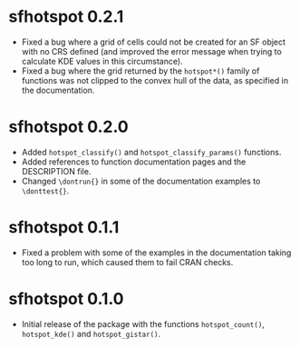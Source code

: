 # sfhotspot 0.2.1

* Fixed a bug where a grid of cells could not be created for an SF object with 
  no CRS defined (and improved the error message when trying to calculate KDE 
  values in this circumstance).
* Fixed a bug where the grid returned by the `hotspot*()` family of functions 
  was not clipped to the convex hull of the data, as specified in the 
  documentation.

# sfhotspot 0.2.0

* Added `hotspot_classify()` and `hotspot_classify_params()` functions.
* Added references to function documentation pages and the DESCRIPTION file.
* Changed `\dontrun{}` in some of the documentation examples to `\donttest{}`.


# sfhotspot 0.1.1

* Fixed a problem with some of the examples in the documentation taking too long
  to run, which caused them to fail CRAN checks.


# sfhotspot 0.1.0

* Initial release of the package with the functions `hotspot_count()`, 
  `hotspot_kde()` and `hotspot_gistar()`.
